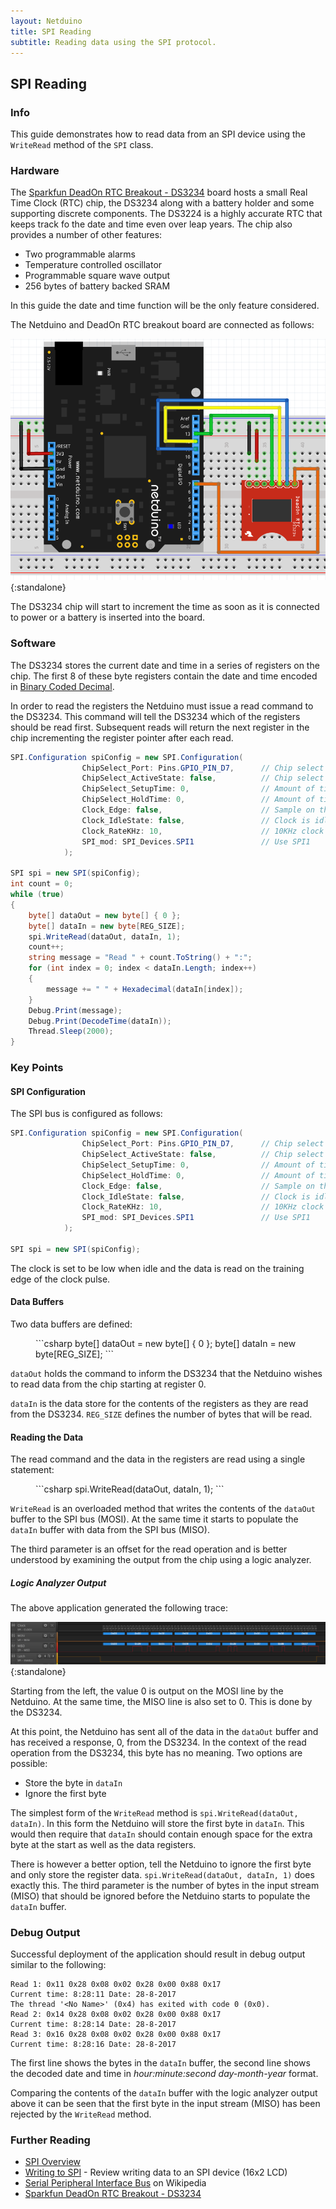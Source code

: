 ```yaml
---
layout: Netduino
title: SPI Reading
subtitle: Reading data using the SPI protocol.
---
```


## SPI Reading

### Info

This guide demonstrates how to read data from an SPI device using the `WriteRead` method of the `SPI` class.

### Hardware

The [Sparkfun DeadOn RTC Breakout - DS3234](https://www.sparkfun.com/products/10160) board hosts a small Real Time Clock (RTC) chip, the DS3234 along with a battery holder and some supporting discrete components.  The DS3224 is a highly accurate RTC that keeps track fo the date and time even over leap years.  The chip also provides a number of other features:

* Two programmable alarms
* Temperature controlled oscillator
* Programmable square wave output
* 256 bytes of battery backed SRAM

In this guide the date and time function will be the only feature considered.

The Netduino and DeadOn RTC breakout board are connected as follows:

![Netduino and DS3234 Breakout Board](NetduinoDS3234Fritzing.png){:standalone}

The DS3234 chip will start to increment the time as soon as it is connected to power or a battery is inserted into the board.

### Software

The DS3234 stores the current date and time in a series of registers on the chip.  The first 8 of these byte registers contain the date and time encoded in [Binary Coded Decimal](https://en.wikipedia.org/wiki/Binary-coded_decimal).

In order to read the registers the Netduino must issue a read command to the DS3234.  This command will tell the DS3234 which of the registers should be read first.  Subsequent reads will return the next register in the chip incrementing the register pointer after each read.

  ```csharp
  SPI.Configuration spiConfig = new SPI.Configuration(
                  ChipSelect_Port: Pins.GPIO_PIN_D7,      // Chip select is digital IO 7.
                  ChipSelect_ActiveState: false,          // Chip select is active low.
                  ChipSelect_SetupTime: 0,                // Amount of time between selection and the clock starting
                  ChipSelect_HoldTime: 0,                 // Amount of time the device must be active after the data has been read.
                  Clock_Edge: false,                      // Sample on the falling edge.
                  Clock_IdleState: false,                 // Clock is idle when low.
                  Clock_RateKHz: 10,                      // 10KHz clock speed.
                  SPI_mod: SPI_Devices.SPI1               // Use SPI1
              );

  SPI spi = new SPI(spiConfig);
  int count = 0;
  while (true)
  {
      byte[] dataOut = new byte[] { 0 };
      byte[] dataIn = new byte[REG_SIZE];
      spi.WriteRead(dataOut, dataIn, 1);
      count++;
      string message = "Read " + count.ToString() + ":";
      for (int index = 0; index < dataIn.Length; index++)
      {
          message += " " + Hexadecimal(dataIn[index]);
      }
      Debug.Print(message);
      Debug.Print(DecodeTime(dataIn));
      Thread.Sleep(2000);
  }
  ```

### Key Points

#### SPI Configuration

The SPI bus is configured as follows:

```csharp
SPI.Configuration spiConfig = new SPI.Configuration(
                ChipSelect_Port: Pins.GPIO_PIN_D7,      // Chip select is digital IO 7.
                ChipSelect_ActiveState: false,          // Chip select is active low.
                ChipSelect_SetupTime: 0,                // Amount of time between selection and the clock starting
                ChipSelect_HoldTime: 0,                 // Amount of time the device must be active after the data has been read.
                Clock_Edge: false,                      // Sample on the falling edge.
                Clock_IdleState: false,                 // Clock is idle when low.
                Clock_RateKHz: 10,                      // 10KHz clock speed.
                SPI_mod: SPI_Devices.SPI1               // Use SPI1
            );

SPI spi = new SPI(spiConfig);
```

The clock is set to be low when idle and the data is read on the training edge of the clock pulse.

#### Data Buffers

Two data buffers are defined:

<figure markdown="1">
```csharp
byte[] dataOut = new byte[] { 0 };
byte[] dataIn = new byte[REG_SIZE];
```
</figure>

`dataOut` holds the command to inform the DS3234 that the Netduino wishes to read data from the chip starting at register 0.

`dataIn` is the data store for the contents of the registers as they are read from the DS3234.  `REG_SIZE` defines the number of bytes that will be read.

#### Reading the Data

The read command and the data in the registers are read using a single statement:

<figure markdown="1">
```csharp
spi.WriteRead(dataOut, dataIn, 1);
```
</figure>

`WriteRead` is an overloaded method that writes the contents of the `dataOut` buffer to the SPI bus (MOSI).  At the same time it starts to populate the `dataIn` buffer with data from the SPI bus (MISO).

The third parameter is an offset for the read operation and is better understood by examining the output from the chip using a logic analyzer.

##### Logic Analyzer Output

The above application generated the following trace:

![Logic Analyzer Output](LogicAnalyzerOutput.png){:standalone}

Starting from the left, the value 0 is output on the MOSI line by the Netduino.  At the same time, the MISO line is also set to 0.  This is done by the DS3234.

At this point, the Netduino has sent all of the data in the `dataOut` buffer and has received a response, 0, from the DS3234.  In the context of the read operation from the DS3234, this byte has no meaning.  Two options are possible:

* Store the byte in `dataIn`
* Ignore the first byte

The simplest form of the `WriteRead` method is `spi.WriteRead(dataOut, dataIn)`.  In this form the Netduino will store the first byte in `dataIn`.  This would then require that `dataIn` should contain enough space for the extra byte at the start as well as the data registers.

There is however a better option, tell the Netduino to ignore the first byte and only store the register data. `spi.WriteRead(dataOut, dataIn, 1)` does exactly this.  The third parameter is the number of bytes in the input stream (MISO) that should be ignored before the Netduino starts to populate the `dataIn` buffer.

### Debug Output

Successful deployment of the application should result in debug output similar to the following:

```
Read 1: 0x11 0x28 0x08 0x02 0x28 0x00 0x88 0x17
Current time: 8:28:11 Date: 28-8-2017
The thread '<No Name>' (0x4) has exited with code 0 (0x0).
Read 2: 0x14 0x28 0x08 0x02 0x28 0x00 0x88 0x17
Current time: 8:28:14 Date: 28-8-2017
Read 3: 0x16 0x28 0x08 0x02 0x28 0x00 0x88 0x17
Current time: 8:28:16 Date: 28-8-2017
```

The first line shows the bytes in the `dataIn` buffer, the second line shows the decoded date and time in _hour:minute:second day-month-year_ format.

Comparing the contents of the `dataIn` buffer with the logic analyzer output above it can be seen that the first byte in the input stream (MISO) has been rejected by the `WriteRead` method.

### Further Reading

* [SPI Overview](/Netduino/Input_Output/Digital/SPI/)
* [Writing to SPI](/Netduino/Input_Output/Digital/SPI/Writing/) - Review writing data to an SPI device (16x2 LCD)
* [Serial Peripheral Interface Bus](https://en.wikipedia.org/wiki/Serial_Peripheral_Interface_Bus) on Wikipedia
* [Sparkfun DeadOn RTC Breakout - DS3234](https://www.sparkfun.com/products/10160)
